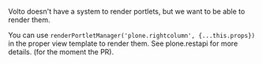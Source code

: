 Volto doesn't have a system to render portlets, but we want to be able to
render them.

You can use ``renderPortletManager('plone.rightcolumn', {...this.props})`` in
the proper view template to render them. See plone.restapi for more details.
(for the moment the PR).
